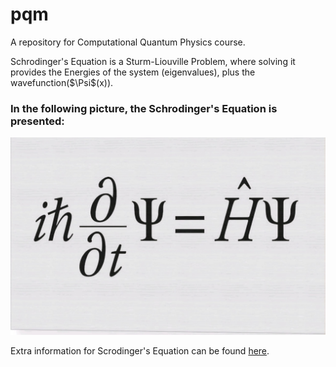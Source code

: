 # pqm
A repository for Computational Quantum Physics course.

<p>Schrodinger's Equation is a Sturm-Liouville Problem, where solving it provides the Energies of the system (eigenvalues), plus the wavefunction($\Psi$(x)). </p>

### In the following picture, the Schrodinger's Equation is presented:

![tunneleffect](schrod.jpg)

Extra information for Scrodinger's Equation can be found <a href="https://en.wikipedia.org/wiki/Schr%C3%B6dinger_equation" 
           target="_blank">here</a>.

